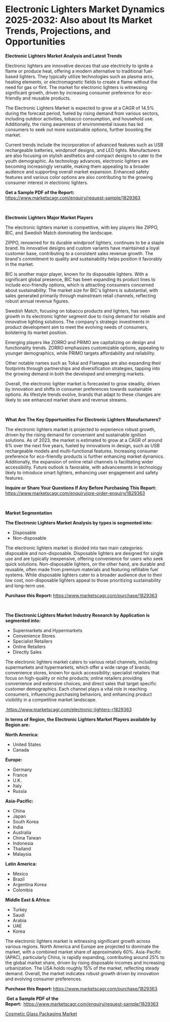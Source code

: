 <p><h1>Electronic Lighters Market Dynamics 2025-2032: Also about Its Market Trends, Projections, and Opportunities</h1></p><p><strong>Electronic Lighters Market Analysis and Latest Trends</strong></p>
<p><p>Electronic lighters are innovative devices that use electricity to ignite a flame or produce heat, offering a modern alternative to traditional fuel-based lighters. They typically utilize technologies such as plasma arcs, heating elements, or electromagnetic fields to create a flame without the need for gas or flint. The market for electronic lighters is witnessing significant growth, driven by increasing consumer preference for eco-friendly and reusable products. </p><p>The Electronic Lighters Market is expected to grow at a CAGR of 14.5% during the forecast period, fueled by rising demand from various sectors, including outdoor activities, tobacco consumption, and household use. Additionally, the rising awareness of environmental issues has led consumers to seek out more sustainable options, further boosting the market. </p><p>Current trends include the incorporation of advanced features such as USB rechargeable batteries, windproof designs, and LED lights. Manufacturers are also focusing on stylish aesthetics and compact designs to cater to the youth demographic. As technology advances, electronic lighters are becoming increasingly versatile, making them appealing to a broader audience and supporting overall market expansion. Enhanced safety features and various color options are also contributing to the growing consumer interest in electronic lighters.</p></p>
<p><strong>Get a Sample PDF of the Report:&nbsp;</strong> <a href="https://www.marketscagr.com/enquiry/request-sample/1829363?utm_campaign=1848&utm_medium=2&utm_source=Github&utm_content=ia&utm_term=09022025&utm_id=electronic-lighters">https://www.marketscagr.com/enquiry/request-sample/1829363</a></p>
<p>&nbsp;</p>
<p><strong>Electronic Lighters Major Market Players</strong></p>
<p><p>The electronic lighters market is competitive, with key players like ZIPPO, BIC, and Swedish Match dominating the landscape. </p><p>ZIPPO, renowned for its durable windproof lighters, continues to be a staple brand. Its innovative designs and custom variants have maintained a loyal customer base, contributing to a consistent sales revenue growth. The brand's commitment to quality and sustainability helps position it favorably in the market.</p><p>BIC is another major player, known for its disposable lighters. With a significant global presence, BIC has been expanding its product lines to include eco-friendly options, which is attracting consumers concerned about sustainability. The market size for BIC's lighters is substantial, with sales generated primarily through mainstream retail channels, reflecting robust annual revenue figures.</p><p>Swedish Match, focusing on tobacco products and lighters, has seen growth in its electronic lighter segment due to rising demand for reliable and innovative lighting solutions. The company's strategic investments in product development aim to meet the evolving needs of consumers, bolstering its market position.</p><p>Emerging players like ZORRO and PRIMO are capitalizing on design and functionality trends. ZORRO emphasizes customizable options, appealing to younger demographics, while PRIMO targets affordability and reliability.</p><p>Other notable names such as Tokai and Flamagas are also expanding their footprints through partnerships and diversification strategies, tapping into the growing demand in both the developed and emerging markets.</p><p>Overall, the electronic lighter market is forecasted to grow steadily, driven by innovation and shifts in consumer preferences towards sustainable options. As lifestyle trends evolve, brands that adapt to these changes are likely to see enhanced market share and revenue streams.</p></p>
<p>&nbsp;</p>
<p><strong>What Are The Key Opportunities For Electronic Lighters Manufacturers?</strong></p>
<p><p>The electronic lighters market is projected to experience robust growth, driven by the rising demand for convenient and sustainable ignition solutions. As of 2023, the market is estimated to grow at a CAGR of around 6% over the next five years, fueled by innovations in design, such as USB rechargeable models and multi-functional features. Increasing consumer preference for eco-friendly products is further enhancing market dynamics. Additionally, the expansion of online retail channels is facilitating wider accessibility. Future outlook is favorable, with advancements in technology likely to introduce smart lighters, enhancing user engagement and safety features.</p></p>
<p><strong>Inquire or Share Your Questions If Any Before Purchasing This Report:</strong> <a href="https://www.marketscagr.com/enquiry/pre-order-enquiry/1829363?utm_campaign=1848&utm_medium=2&utm_source=Github&utm_content=ia&utm_term=09022025&utm_id=electronic-lighters">https://www.marketscagr.com/enquiry/pre-order-enquiry/1829363</a></p>
<p>&nbsp;</p>
<p><strong>Market Segmentation</strong></p>
<p><strong>The Electronic Lighters Market Analysis by types is segmented into:</strong></p>
<p><ul><li>Disposable</li><li>Non-disposable</li></ul></p>
<p><p>The electronic lighters market is divided into two main categories: disposable and non-disposable. Disposable lighters are designed for single use and are typically inexpensive, offering convenience for users who seek quick solutions. Non-disposable lighters, on the other hand, are durable and reusable, often made from premium materials and featuring refillable fuel systems. While disposable lighters cater to a broader audience due to their low cost, non-disposable lighters appeal to those prioritizing sustainability and long-term use.</p></p>
<p><strong>Purchase this Report:&nbsp;</strong><a href="https://www.marketscagr.com/purchase/1829363?utm_campaign=1848&utm_medium=2&utm_source=Github&utm_content=ia&utm_term=09022025&utm_id=electronic-lighters">https://www.marketscagr.com/purchase/1829363</a></p>
<p>&nbsp;</p>
<p><strong>The Electronic Lighters Market Industry Research by Application is segmented into:</strong></p>
<p><ul><li>Supermarkets and Hypermarkets</li><li>Convenience Stores</li><li>Specialist Retailers</li><li>Online Retailers</li><li>Directly Sales</li></ul></p>
<p><p>The electronic lighters market caters to various retail channels, including supermarkets and hypermarkets, which offer a wide range of brands; convenience stores, known for quick accessibility; specialist retailers that focus on high-quality or niche products; online retailers providing convenience and extensive choices; and direct sales that target specific customer demographics. Each channel plays a vital role in reaching consumers, influencing purchasing behaviors, and enhancing product visibility in a competitive market landscape.</p></p>
<p><a href="https://www.marketscagr.com/electronic-lighters-r1829363?utm_campaign=1848&utm_medium=2&utm_source=Github&utm_content=ia&utm_term=09022025&utm_id=electronic-lighters">&nbsp;https://www.marketscagr.com/electronic-lighters-r1829363</a></p>
<p><strong>In terms of Region, the Electronic Lighters Market Players available by Region are:</strong></p>
<p>
    <p> <strong> North America: </strong>
        <ul>
            <li>United States</li>
            <li>Canada</li>
        </ul>
        </p> 
    <p> <strong> Europe: </strong>
        <ul>
            <li>Germany</li>
            <li>France</li>
            <li>U.K.</li>
            <li>Italy</li>
            <li>Russia</li>
        </ul>
        </p> 
    <p> <strong> Asia-Pacific: </strong>
        <ul>
            <li>China</li>
            <li>Japan</li>
            <li>South Korea</li>
            <li>India</li>
            <li>Australia</li>
            <li>China Taiwan</li>
            <li>Indonesia</li>
            <li>Thailand</li>
            <li>Malaysia</li>
        </ul>
        </p> 
    <p> <strong> Latin America: </strong>
        <ul>
            <li>Mexico</li>
            <li>Brazil</li>
            <li>Argentina Korea</li>
            <li>Colombia</li>
        </ul>
        </p> 
    <p> <strong> Middle East & Africa: </strong>
        <ul>
            <li>Turkey</li>
            <li>Saudi</li>
            <li>Arabia</li>
            <li>UAE</li>
            <li>Korea</li>
        </ul>
    </p>
    </p>
<p><p>The electronic lighters market is witnessing significant growth across various regions. North America and Europe are projected to dominate the market, with a combined market share of approximately 60%. Asia-Pacific (APAC), particularly China, is rapidly expanding, contributing around 25% to the global market share, driven by rising disposable incomes and increasing urbanization. The USA holds roughly 15% of the market, reflecting steady demand. Overall, the market indicates robust growth driven by innovation and evolving consumer preferences.</p></p>
<p><strong>Purchase this Report: </strong><a href="https://www.marketscagr.com/purchase/1829363?utm_campaign=1848&utm_medium=2&utm_source=Github&utm_content=ia&utm_term=09022025&utm_id=electronic-lighters">https://www.marketscagr.com/purchase/1829363</a></p>
<p>&nbsp;<strong>Get a Sample PDF of the Report:&nbsp;&nbsp;</strong><a href="https://www.marketscagr.com/enquiry/request-sample/1829363?utm_campaign=1848&utm_medium=2&utm_source=Github&utm_content=ia&utm_term=09022025&utm_id=electronic-lighters">https://www.marketscagr.com/enquiry/request-sample/1829363</a></p>
<p><strong></strong></p>
<p><p><a href="https://github.com/marloy8/Market-Research-Report-List-7/blob/main/cosmetic-glass-packaging-market.md?utm_campaign=1848&utm_medium=2&utm_source=Github&utm_content=ia&utm_term=09022025&utm_id=electronic-lighters">Cosmetic Glass Packaging Market</a></p></p>
